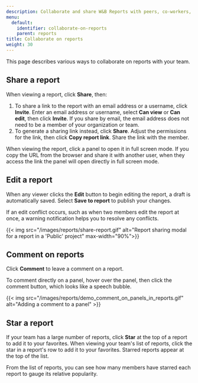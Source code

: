 ```yaml
---
description: Collaborate and share W&B Reports with peers, co-workers, and your team.
menu:
  default:
    identifier: collaborate-on-reports
    parent: reports
title: Collaborate on reports
weight: 30
---
```


This page describes various ways to collaborate on reports with your team.

## Share a report
When viewing a report, click **Share**, then:
1. To share a link to the report with an email address or a username, click **Invite**. Enter an email address or username, select **Can view** or **Can edit**, then click **Invite**. If you share by email, the email address does not need to be a member of your organization or team.
1. To generate a sharing link instead, click **Share**. Adjust the permissions for the link, then click **Copy report link**. Share the link with the member.

When viewing the report, click a panel to open it in full screen mode. If you copy the URL from the browser and share it with another user, when they access the link the panel will open directly in full screen mode.

## Edit a report
When any viewer clicks the **Edit** button to begin editing the report, a draft is automatically saved. Select **Save to report** to publish your changes.

If an edit conflict occurs, such as when two members edit the report at once, a warning notification helps you to resolve any conflicts.

{{< img src="/images/reports/share-report.gif" alt="Report sharing modal for a report in a 'Public' project" max-width="90%">}}

## Comment on reports
Click **Comment** to leave a comment on a report.

To comment directly on a panel, hover over the panel, then click the comment button, which looks like a speech bubble.

{{< img src="/images/reports/demo_comment_on_panels_in_reports.gif" alt="Adding a comment to a panel" >}}

## Star a report
If your team has a large number of reports, click **Star** at the top of a report to add it to your favorites. When viewing your team's list of reports, click the star in a report's row to add it to your favorites. Starred reports appear at the top of the list.

From the list of reports, you can see how many members have starred each report to gauge its relative popularity.